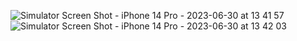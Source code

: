 ![Simulator Screen Shot - iPhone 14 Pro - 2023-06-30 at 13 41 57](https://github.com/AlexeyOkhin/ObjcSearch/assets/21178207/fe5831d9-71af-461c-8302-202150311716)
![Simulator Screen Shot - iPhone 14 Pro - 2023-06-30 at 13 42 03](https://github.com/AlexeyOkhin/ObjcSearch/assets/21178207/a725c992-5817-4491-9dda-d6f0c16340fe)
